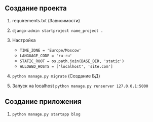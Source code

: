 ## Создание проекта
1. requirements.txt (Зависимости)
2. `django-admin startproject name_project .`
3. Настройка
  
    * `TIME_ZONE = 'Europe/Moscow'`
    * `LANGUAGE_CODE = 'ru-ru'`
    * `STATIC_ROOT = os.path.join(BASE_DIR, 'static')`
    * `ALLOWED_HOSTS = ['localhost', 'site.com']`

4. `python manage.py migrate` (Создание БД)
5. Запуск на localhost `python manage.py runserver 127.0.0.1:5000`
## Создание приложения
1. `python manage.py startapp blog`
